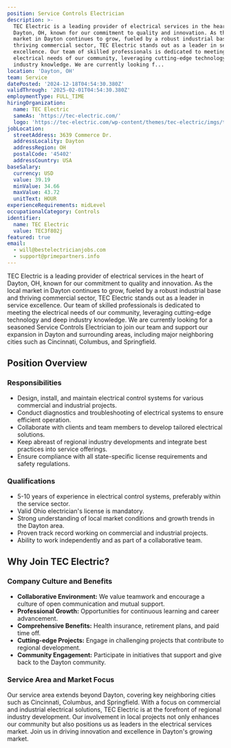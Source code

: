 ```yaml
---
position: Service Controls Electrician
description: >-
  TEC Electric is a leading provider of electrical services in the heart of
  Dayton, OH, known for our commitment to quality and innovation. As the local
  market in Dayton continues to grow, fueled by a robust industrial base and
  thriving commercial sector, TEC Electric stands out as a leader in service
  excellence. Our team of skilled professionals is dedicated to meeting the
  electrical needs of our community, leveraging cutting-edge technology and deep
  industry knowledge. We are currently looking f...
location: 'Dayton, OH'
team: Service
datePosted: '2024-12-18T04:54:30.380Z'
validThrough: '2025-02-01T04:54:30.380Z'
employmentType: FULL_TIME
hiringOrganization:
  name: TEC Electric
  sameAs: 'https://tec-electric.com/'
  logo: 'https://tec-electric.com/wp-content/themes/tec-electric/imgs/tec-logo.png'
jobLocation:
  streetAddress: 3639 Commerce Dr.
  addressLocality: Dayton
  addressRegion: OH
  postalCode: '45402'
  addressCountry: USA
baseSalary:
  currency: USD
  value: 39.19
  minValue: 34.66
  maxValue: 43.72
  unitText: HOUR
experienceRequirements: midLevel
occupationalCategory: Controls
identifier:
  name: TEC Electric
  value: TEC3f802j
featured: true
email:
  - will@bestelectricianjobs.com
  - support@primepartners.info
---
```




TEC Electric is a leading provider of electrical services in the heart of Dayton, OH, known for our commitment to quality and innovation. As the local market in Dayton continues to grow, fueled by a robust industrial base and thriving commercial sector, TEC Electric stands out as a leader in service excellence. Our team of skilled professionals is dedicated to meeting the electrical needs of our community, leveraging cutting-edge technology and deep industry knowledge. We are currently looking for a seasoned Service Controls Electrician to join our team and support our expansion in Dayton and surrounding areas, including major neighboring cities such as Cincinnati, Columbus, and Springfield.

## Position Overview

### Responsibilities

- Design, install, and maintain electrical control systems for various commercial and industrial projects.
- Conduct diagnostics and troubleshooting of electrical systems to ensure efficient operation.
- Collaborate with clients and team members to develop tailored electrical solutions.
- Keep abreast of regional industry developments and integrate best practices into service offerings.
- Ensure compliance with all state-specific license requirements and safety regulations.

### Qualifications

- 5-10 years of experience in electrical control systems, preferably within the service sector.
- Valid Ohio electrician's license is mandatory.
- Strong understanding of local market conditions and growth trends in the Dayton area.
- Proven track record working on commercial and industrial projects.
- Ability to work independently and as part of a collaborative team.

## Why Join TEC Electric?

### Company Culture and Benefits

- **Collaborative Environment:** We value teamwork and encourage a culture of open communication and mutual support.
- **Professional Growth:** Opportunities for continuous learning and career advancement.
- **Comprehensive Benefits:** Health insurance, retirement plans, and paid time off.
- **Cutting-edge Projects:** Engage in challenging projects that contribute to regional development.
- **Community Engagement:** Participate in initiatives that support and give back to the Dayton community.

### Service Area and Market Focus

Our service area extends beyond Dayton, covering key neighboring cities such as Cincinnati, Columbus, and Springfield. With a focus on commercial and industrial electrical solutions, TEC Electric is at the forefront of regional industry development. Our involvement in local projects not only enhances our community but also positions us as leaders in the electrical services market. Join us in driving innovation and excellence in Dayton's growing market.
